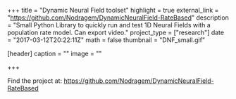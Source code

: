 +++
title = "Dynamic Neural Field toolset"
highlight = true
external_link = "https://github.com/Nodragem/DynamicNeuralField-RateBased"
description = "Small Python Library to quickly run and test 1D Neural Fields with a population rate model. Can export video."
project_type = ["research"]
date = "2017-03-12T20:22:11Z"
math = false
thumbnail = "DNF_small.gif"

[header]
  caption = ""
  image = ""

+++

Find the project at: https://github.com/Nodragem/DynamicNeuralField-RateBased
